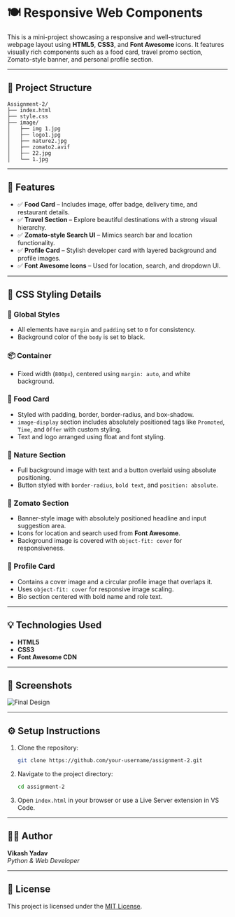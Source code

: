 # 🍽️ Responsive Web Components

This is a mini-project showcasing a responsive and well-structured webpage layout using **HTML5**, **CSS3**, and **Font Awesome** icons. It features visually rich components such as a food card, travel promo section, Zomato-style banner, and personal profile section.

---

## 📂 Project Structure

```
Assignment-2/
├── index.html
├── style.css
├── image/
│   ├── img 1.jpg
│   ├── logo1.jpg
│   ├── nature2.jpg
│   ├── zomato2.avif
│   ├── 22.jpg
│   └── 1.jpg
```

---

## 🧩 Features

- ✅ **Food Card** – Includes image, offer badge, delivery time, and restaurant details.
- ✅ **Travel Section** – Explore beautiful destinations with a strong visual hierarchy.
- ✅ **Zomato-style Search UI** – Mimics search bar and location functionality.
- ✅ **Profile Card** – Stylish developer card with layered background and profile images.
- ✅ **Font Awesome Icons** – Used for location, search, and dropdown UI.

---

## 🎨 CSS Styling Details

### 🧱 Global Styles
- All elements have `margin` and `padding` set to `0` for consistency.
- Background color of the `body` is set to black.

### 📦 Container
- Fixed width (`800px`), centered using `margin: auto`, and white background.

### 🍱 Food Card
- Styled with padding, border, border-radius, and box-shadow.
- `image-display` section includes absolutely positioned tags like `Promoted`, `Time`, and `Offer` with custom styling.
- Text and logo arranged using float and font styling.

### 🌄 Nature Section
- Full background image with text and a button overlaid using absolute positioning.
- Button styled with `border-radius`, `bold text`, and `position: absolute`.

### 🍔 Zomato Section
- Banner-style image with absolutely positioned headline and input suggestion area.
- Icons for location and search used from **Font Awesome**.
- Background image is covered with `object-fit: cover` for responsiveness.

### 👤 Profile Card
- Contains a cover image and a circular profile image that overlaps it.
- Uses `object-fit: cover` for responsive image scaling.
- Bio section centered with bold name and role text.

---

## 💡 Technologies Used

- **HTML5**
- **CSS3**
- **Font Awesome CDN**

---

## 📸 Screenshots

![Final Design](./image/Final%20Design.png)

---

## ⚙️ Setup Instructions

1. Clone the repository:
   ```bash
   git clone https://github.com/your-username/assignment-2.git
   ```
2. Navigate to the project directory:
   ```bash
   cd assignment-2
   ```
3. Open `index.html` in your browser or use a Live Server extension in VS Code.

---

## 🧑‍💻 Author

**Vikash Yadav**  
*Python & Web Developer*

---

## 📄 License

This project is licensed under the [MIT License](LICENSE).